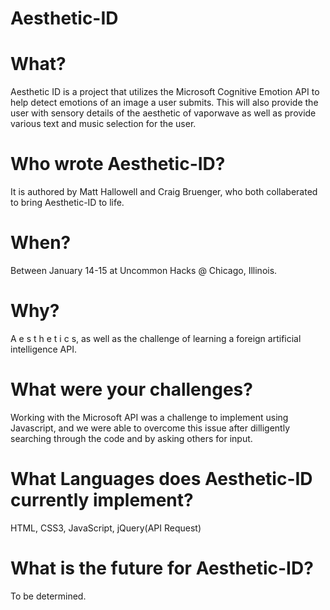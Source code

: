 # Aesthetic-ID

# What?
Aesthetic ID is a project that utilizes the Microsoft Cognitive Emotion API to help detect emotions of an image a user submits.  This will also provide the user with sensory details of the aesthetic of vaporwave as well as provide various text and music selection for the user.

# Who wrote Aesthetic-ID?
It is authored by Matt Hallowell and Craig Bruenger, who both collaberated to bring Aesthetic-ID to life.

# When?
Between January 14-15 at Uncommon Hacks @ Chicago, Illinois.

# Why?
A e s t h e t i c s, as well as the challenge of learning a foreign artificial intelligence API.

# What were your challenges?
Working with the Microsoft API was a challenge to implement using Javascript, and we were able to overcome this issue after dilligently searching through the code and by asking others for input.

# What Languages does Aesthetic-ID currently implement?
HTML, CSS3, JavaScript, jQuery(API Request)

# What is the future for Aesthetic-ID?
To be determined.
